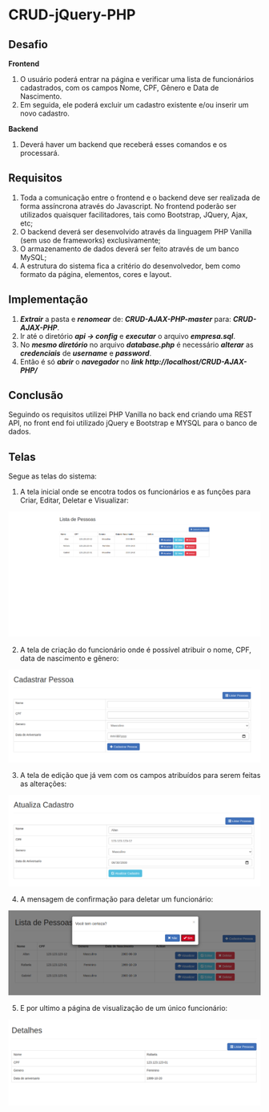 # CRUD-jQuery-PHP

## Desafio

**Frontend**
1. O usuário poderá entrar na página e verificar uma lista de funcionários cadastrados,
com os campos Nome, CPF, Gênero e Data de Nascimento.
2. Em seguida, ele poderá excluir um cadastro existente e/ou inserir um novo cadastro.

**Backend**
1. Deverá haver um backend que receberá esses comandos e os processará.

## Requisitos
1. Toda a comunicação entre o frontend e o backend deve ser realizada de forma assíncrona através do Javascript. No frontend poderão ser utilizados quaisquer facilitadores, tais como
Bootstrap, JQuery, Ajax, etc;
2. O backend deverá ser desenvolvido através da linguagem PHP Vanilla (sem uso de frameworks) exclusivamente;
3. O armazenamento de dados deverá ser feito através de um banco MySQL;
4. A estrutura do sistema fica a critério do desenvolvedor, bem como formato da página,
elementos, cores e layout.

## Implementação
1. ***Extrair*** a pasta e ***renomear*** de: ***CRUD-AJAX-PHP-master*** para: ***CRUD-AJAX-PHP***.
2. Ir até o diretório ***api -> config*** 	e ***executar*** o arquivo ***empresa.sql***.
3. No ***mesmo diretório*** no arquivo ***database.php*** é necessário ***alterar*** as ***credenciais*** de ***username*** e ***password***.
4. Então é só ***abrir*** o ***navegador*** no ***link http://localhost/CRUD-AJAX-PHP/***

## Conclusão
Seguindo os requisitos utilizei PHP Vanilla no back end criando uma REST API, no front end foi utilizado jQuery e Bootstrap e MYSQL para o banco de dados.

## Telas
Segue as telas do sistema:

1. A tela inicial onde se encotra todos os funcionários e as funções para Criar, Editar, Deletar e Visualizar:

![Read](https://github.com/AllanFelipeReis/CRUD-AJAX-PHP/blob/master/prints/Read.png)

2. A tela de criação do funcionário onde é possível atribuir o nome, CPF, data de nascimento e gênero:

![Create](https://github.com/AllanFelipeReis/CRUD-AJAX-PHP/blob/master/prints/Create.png)

3. A tela de edição que já vem com os campos atribuídos para serem feitas as alterações:

![Update](https://github.com/AllanFelipeReis/CRUD-AJAX-PHP/blob/master/prints/Update.png)

4. A mensagem de confirmação para deletar um funcionário:

![Delete](https://github.com/AllanFelipeReis/CRUD-AJAX-PHP/blob/master/prints/Delete.png)

5. E por ultimo a página de visualização de um único funcionário:

![ReadOne](https://github.com/AllanFelipeReis/CRUD-AJAX-PHP/blob/master/prints/ReadOne.png)
